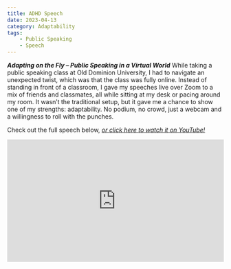 ```yaml
---
title: ADHD Speech
date: 2023-04-13
category: Adaptability
tags:
    - Public Speaking
    - Speech
---
```


***Adapting on the Fly – Public Speaking in a Virtual World***
While taking a public speaking class at Old Dominion University, I had to navigate an unexpected twist, which was that the class was fully online. Instead of standing in front of a classroom, I gave my speeches live over Zoom to a mix of friends and classmates, all while sitting at my desk or pacing around my room. It wasn’t the traditional setup, but it gave me a chance to show one of my strengths: adaptability. No podium, no crowd, just a webcam and a willingness to roll with the punches.

Check out the full speech below, <a href="https://www.youtube.com/watch?v=fVRnWNL4bxo">*or click here to watch it on YouTube!*</a>

<div style="position: relative; padding-bottom: 56.25%; height: 0; overflow: hidden;">
  <iframe 
    src="https://www.youtube.com/embed/fVRnWNL4bxo" 
    frameborder="0" 
    allow="accelerometer; autoplay; clipboard-write; encrypted-media; gyroscope; picture-in-picture" 
    allowfullscreen 
    style="position: absolute; top: 0; left: 0; width: 100%; height: 100%;">
  </iframe>
</div>